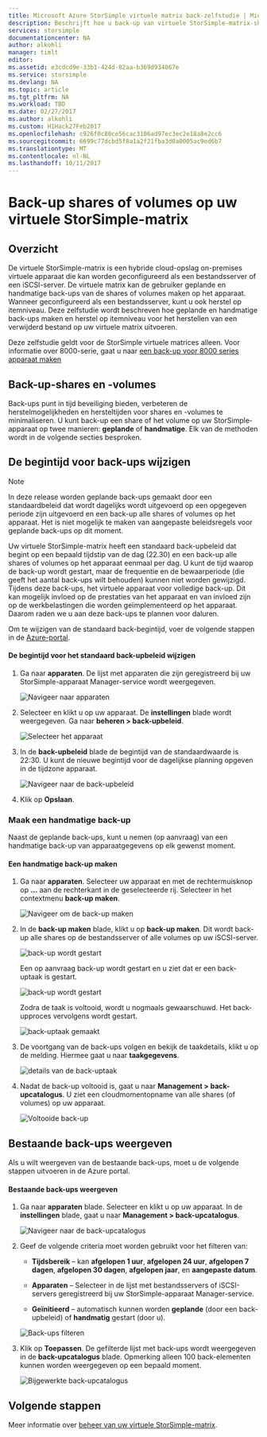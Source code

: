 ```yaml
---
title: Microsoft Azure StorSimple virtuele matrix back-zelfstudie | Microsoft Docs
description: Beschrijft hoe u back-up van virtuele StorSimple-matrix-shares en -volumes.
services: storsimple
documentationcenter: NA
author: alkohli
manager: timlt
editor: 
ms.assetid: e3cdcd9e-33b1-424d-82aa-b369d934067e
ms.service: storsimple
ms.devlang: NA
ms.topic: article
ms.tgt_pltfrm: NA
ms.workload: TBD
ms.date: 02/27/2017
ms.author: alkohli
ms.custom: H1Hack27Feb2017
ms.openlocfilehash: c926f0c80ce56cac3106ad97ec3ec2e18a8e2cc6
ms.sourcegitcommit: 6699c77dcbd5f8a1a2f21fba3d0a0005ac9ed6b7
ms.translationtype: MT
ms.contentlocale: nl-NL
ms.lasthandoff: 10/11/2017
---
```

# <a name="back-up-shares-or-volumes-on-your-storsimple-virtual-array"></a>Back-up shares of volumes op uw virtuele StorSimple-matrix

## <a name="overview"></a>Overzicht

De virtuele StorSimple-matrix is een hybride cloud-opslag on-premises virtuele apparaat die kan worden geconfigureerd als een bestandsserver of een iSCSI-server. De virtuele matrix kan de gebruiker geplande en handmatige back-ups van de shares of volumes maken op het apparaat. Wanneer geconfigureerd als een bestandsserver, kunt u ook herstel op itemniveau. Deze zelfstudie wordt beschreven hoe geplande en handmatige back-ups maken en herstel op itemniveau voor het herstellen van een verwijderd bestand op uw virtuele matrix uitvoeren.

Deze zelfstudie geldt voor de StorSimple virtuele matrices alleen. Voor informatie over 8000-serie, gaat u naar [een back-up voor 8000 series apparaat maken](storsimple-manage-backup-policies-u2.md)

## <a name="back-up-shares-and-volumes"></a>Back-up-shares en -volumes

Back-ups punt in tijd beveiliging bieden, verbeteren de herstelmogelijkheden en hersteltijden voor shares en -volumes te minimaliseren. U kunt back-up een share of het volume op uw StorSimple-apparaat op twee manieren: **geplande** of **handmatige**. Elk van de methoden wordt in de volgende secties besproken.

## <a name="change-the-backup-start-time"></a>De begintijd voor back-ups wijzigen

> [!NOTE]
> In deze release worden geplande back-ups gemaakt door een standaardbeleid dat wordt dagelijks wordt uitgevoerd op een opgegeven periode zijn uitgevoerd en een back-up alle shares of volumes op het apparaat. Het is niet mogelijk te maken van aangepaste beleidsregels voor geplande back-ups op dit moment.


Uw virtuele StorSimple-matrix heeft een standaard back-upbeleid dat begint op een bepaald tijdstip van de dag (22.30) en een back-up alle shares of volumes op het apparaat eenmaal per dag. U kunt de tijd waarop de back-up wordt gestart, maar de frequentie en de bewaarperiode (die geeft het aantal back-ups wilt behouden) kunnen niet worden gewijzigd. Tijdens deze back-ups, het virtuele apparaat voor volledige back-up. Dit kan mogelijk invloed op de prestaties van het apparaat en van invloed zijn op de werkbelastingen die worden geïmplementeerd op het apparaat. Daarom raden we u aan deze back-ups te plannen voor daluren.

 Om te wijzigen van de standaard back-begintijd, voer de volgende stappen in de [Azure-portal](https://portal.azure.com/).

#### <a name="to-change-the-start-time-for-the-default-backup-policy"></a>De begintijd voor het standaard back-upbeleid wijzigen

1. Ga naar **apparaten**. De lijst met apparaten die zijn geregistreerd bij uw StorSimple-apparaat Manager-service wordt weergegeven. 
   
    ![Navigeer naar apparaten](./media/storsimple-virtual-array-backup/changebuschedule1.png)

2. Selecteer en klikt u op uw apparaat. De **instellingen** blade wordt weergegeven. Ga naar **beheren > back-upbeleid**.
   
    ![Selecteer het apparaat](./media/storsimple-virtual-array-backup/changebuschedule2.png)

3. In de **back-upbeleid** blade de begintijd van de standaardwaarde is 22:30. U kunt de nieuwe begintijd voor de dagelijkse planning opgeven in de tijdzone apparaat.
   
    ![Navigeer naar de back-upbeleid](./media/storsimple-virtual-array-backup/changebuschedule5.png)

4. Klik op **Opslaan**.

### <a name="take-a-manual-backup"></a>Maak een handmatige back-up

Naast de geplande back-ups, kunt u nemen (op aanvraag) van een handmatige back-up van apparaatgegevens op elk gewenst moment.

#### <a name="to-create-a-manual-backup"></a>Een handmatige back-up maken

1. Ga naar **apparaten**. Selecteer uw apparaat en met de rechtermuisknop op **...**  aan de rechterkant in de geselecteerde rij. Selecteer in het contextmenu **back-up maken**.
   
    ![Navigeer om de back-up maken](./media/storsimple-virtual-array-backup/takebackup1m.png)

2. In de **back-up maken** blade, klikt u op **back-up maken**. Dit wordt back-up alle shares op de bestandsserver of alle volumes op uw iSCSI-server. 
   
    ![back-up wordt gestart](./media/storsimple-virtual-array-backup/takebackup2m.png)
   
    Een op aanvraag back-up wordt gestart en u ziet dat er een back-uptaak is gestart.
   
    ![back-up wordt gestart](./media/storsimple-virtual-array-backup/takebackup3m.png) 
   
    Zodra de taak is voltooid, wordt u nogmaals gewaarschuwd. Het back-upproces vervolgens wordt gestart.
   
    ![back-uptaak gemaakt](./media/storsimple-virtual-array-backup/takebackup4m.png)

3. De voortgang van de back-ups volgen en bekijk de taakdetails, klikt u op de melding. Hiermee gaat u naar **taakgegevens**.
   
     ![details van de back-uptaak](./media/storsimple-virtual-array-backup/takebackup5m.png)

4. Nadat de back-up voltooid is, gaat u naar **Management > back-upcatalogus**. U ziet een cloudmomentopname van alle shares (of volumes) op uw apparaat.
   
    ![Voltooide back-up](./media/storsimple-virtual-array-backup/takebackup19m.png) 

## <a name="view-existing-backups"></a>Bestaande back-ups weergeven
Als u wilt weergeven van de bestaande back-ups, moet u de volgende stappen uitvoeren in de Azure portal.

#### <a name="to-view-existing-backups"></a>Bestaande back-ups weergeven

1. Ga naar **apparaten** blade. Selecteer en klikt u op uw apparaat. In de **instellingen** blade, gaat u naar **Management > back-upcatalogus**.
   
    ![Navigeer naar de back-upcatalogus](./media/storsimple-virtual-array-backup/viewbackups1.png)
2. Geef de volgende criteria moet worden gebruikt voor het filteren van:
   
    - **Tijdsbereik** – kan **afgelopen 1 uur**, **afgelopen 24 uur**, **afgelopen 7 dagen**, **afgelopen 30 dagen**, **afgelopen jaar**, en **aangepaste datum**.
    
    - **Apparaten** – Selecteer in de lijst met bestandsservers of iSCSI-servers geregistreerd bij uw StorSimple-apparaat Manager-service.
   
    - **Geïnitieerd** – automatisch kunnen worden **geplande** (door een back-upbeleid) of **handmatig** gestart (door u).
   
    ![Back-ups filteren](./media/storsimple-virtual-array-backup/viewbackups2.png)

3. Klik op **Toepassen**. De gefilterde lijst met back-ups wordt weergegeven in de **back-upcatalogus** blade. Opmerking alleen 100 back-elementen kunnen worden weergegeven op een bepaald moment.
   
    ![Bijgewerkte back-upcatalogus](./media/storsimple-virtual-array-backup/viewbackups3.png)

## <a name="next-steps"></a>Volgende stappen

Meer informatie over [beheer van uw virtuele StorSimple-matrix](storsimple-ova-web-ui-admin.md).

